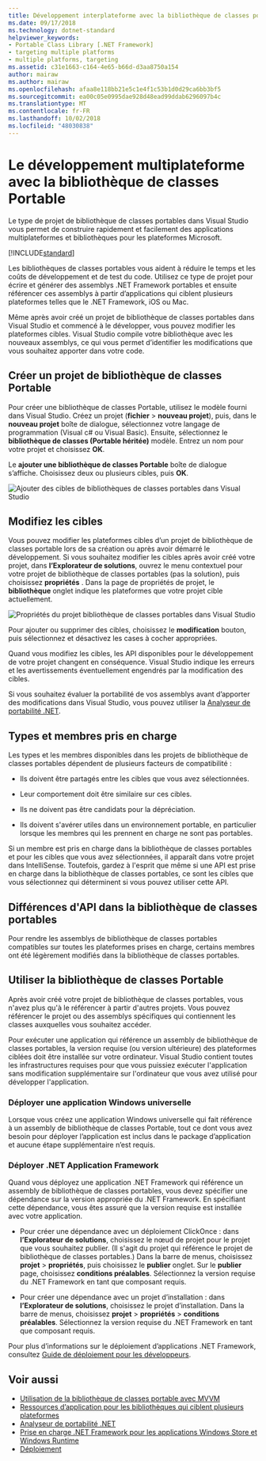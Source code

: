 ```yaml
---
title: Développement interplateforme avec la bibliothèque de classes portable
ms.date: 09/17/2018
ms.technology: dotnet-standard
helpviewer_keywords:
- Portable Class Library [.NET Framework]
- targeting multiple platforms
- multiple platforms, targeting
ms.assetid: c31e1663-c164-4e65-b66d-d3aa8750a154
author: mairaw
ms.author: mairaw
ms.openlocfilehash: afaa8e118bb21e5c1e4f1c53b1d0d29ca6bb3bf5
ms.sourcegitcommit: ea00c05e0995dae928d48ead99ddab6296097b4c
ms.translationtype: MT
ms.contentlocale: fr-FR
ms.lasthandoff: 10/02/2018
ms.locfileid: "48030838"
---
```

# <a name="cross-platform-development-with-the-portable-class-library"></a>Le développement multiplateforme avec la bibliothèque de classes Portable

Le type de projet de bibliothèque de classes portables dans Visual Studio vous permet de construire rapidement et facilement des applications multiplateformes et bibliothèques pour les plateformes Microsoft.

[!INCLUDE[standard](../../../includes/pcl-to-standard.md)]

Les bibliothèques de classes portables vous aident à réduire le temps et les coûts de développement et de test du code. Utilisez ce type de projet pour écrire et générer des assemblys .NET Framework portables et ensuite référencer ces assemblys à partir d’applications qui ciblent plusieurs plateformes telles que le .NET Framework, iOS ou Mac.

Même après avoir créé un projet de bibliothèque de classes portables dans Visual Studio et commencé à le développer, vous pouvez modifier les plateformes cibles. Visual Studio compile votre bibliothèque avec les nouveaux assemblys, ce qui vous permet d’identifier les modifications que vous souhaitez apporter dans votre code.

## <a name="create-a-portable-class-library-project"></a>Créer un projet de bibliothèque de classes Portable

Pour créer une bibliothèque de classes Portable, utilisez le modèle fourni dans Visual Studio. Créez un projet (**fichier** > **nouveau projet**), puis, dans le **nouveau projet** boîte de dialogue, sélectionnez votre langage de programmation (Visual c# ou Visual Basic). Ensuite, sélectionnez le **bibliothèque de classes (Portable héritée)** modèle. Entrez un nom pour votre projet et choisissez **OK**.

Le **ajouter une bibliothèque de classes Portable** boîte de dialogue s’affiche. Choisissez deux ou plusieurs cibles, puis **OK**.

![Ajouter des cibles de bibliothèques de classes portables dans Visual Studio](media/add-portable-class-library.png)

## <a name="change-targets"></a>Modifiez les cibles

Vous pouvez modifier les plateformes cibles d’un projet de bibliothèque de classes portable lors de sa création ou après avoir démarré le développement. Si vous souhaitez modifier les cibles après avoir créé votre projet, dans **l’Explorateur de solutions**, ouvrez le menu contextuel pour votre projet de bibliothèque de classes portables (pas la solution), puis choisissez **propriétés** . Dans la page de propriétés de projet, le **bibliothèque** onglet indique les plateformes que votre projet cible actuellement.

![Propriétés du projet bibliothèque de classes portables dans Visual Studio](media/pcl-project-properties.png)

Pour ajouter ou supprimer des cibles, choisissez le **modification** bouton, puis sélectionnez et désactivez les cases à cocher appropriées.

Quand vous modifiez les cibles, les API disponibles pour le développement de votre projet changent en conséquence. Visual Studio indique les erreurs et les avertissements éventuellement engendrés par la modification des cibles.

Si vous souhaitez évaluer la portabilité de vos assemblys avant d’apporter des modifications dans Visual Studio, vous pouvez utiliser la [Analyseur de portabilité .NET](https://visualstudiogallery.msdn.microsoft.com/1177943e-cfb7-4822-a8a6-e56c7905292b).

## <a name="supported-types-and-members"></a>Types et membres pris en charge

Les types et les membres disponibles dans les projets de bibliothèque de classes portables dépendent de plusieurs facteurs de compatibilité :

-   Ils doivent être partagés entre les cibles que vous avez sélectionnées.

-   Leur comportement doit être similaire sur ces cibles.

-   Ils ne doivent pas être candidats pour la dépréciation.

-   Ils doivent s'avérer utiles dans un environnement portable, en particulier lorsque les membres qui les prennent en charge ne sont pas portables.

Si un membre est pris en charge dans la bibliothèque de classes portables et pour les cibles que vous avez sélectionnées, il apparaît dans votre projet dans IntelliSense. Toutefois, gardez à l'esprit que même si une API est prise en charge dans la bibliothèque de classes portables, ce sont les cibles que vous sélectionnez qui déterminent si vous pouvez utiliser cette API.

## <a name="api-differences-in-the-portable-class-library"></a>Différences d'API dans la bibliothèque de classes portables

Pour rendre les assemblys de bibliothèque de classes portables compatibles sur toutes les plateformes prises en charge, certains membres ont été légèrement modifiés dans la bibliothèque de classes portables.

## <a name="use-the-portable-class-library"></a>Utiliser la bibliothèque de classes Portable

Après avoir créé votre projet de bibliothèque de classes portables, vous n'avez plus qu'à le référencer à partir d'autres projets. Vous pouvez référencer le projet ou des assemblys spécifiques qui contiennent les classes auxquelles vous souhaitez accéder.

Pour exécuter une application qui référence un assembly de bibliothèque de classes portables, la version requise (ou version ultérieure) des plateformes ciblées doit être installée sur votre ordinateur. Visual Studio contient toutes les infrastructures requises pour que vous puissiez exécuter l'application sans modification supplémentaire sur l'ordinateur que vous avez utilisé pour développer l'application.

### <a name="deploy-a-universal-windows-app"></a>Déployer une application Windows universelle

Lorsque vous créez une application Windows universelle qui fait référence à un assembly de bibliothèque de classes Portable, tout ce dont vous avez besoin pour déployer l’application est inclus dans le package d’application et aucune étape supplémentaire n’est requis.

### <a name="deploy-a-net-framework-app"></a>Déployer .NET Application Framework

Quand vous déployez une application .NET Framework qui référence un assembly de bibliothèque de classes portables, vous devez spécifier une dépendance sur la version appropriée du .NET Framework. En spécifiant cette dépendance, vous êtes assuré que la version requise est installée avec votre application.

-   Pour créer une dépendance avec un déploiement ClickOnce : dans **l’Explorateur de solutions**, choisissez le nœud de projet pour le projet que vous souhaitez publier. (Il s'agit du projet qui référence le projet de bibliothèque de classes portables.) Dans la barre de menus, choisissez **projet** > **propriétés**, puis choisissez le **publier** onglet. Sur le **publier** page, choisissez **conditions préalables**. Sélectionnez la version requise du .NET Framework en tant que composant requis.

-   Pour créer une dépendance avec un projet d’installation : dans **l’Explorateur de solutions**, choisissez le projet d’installation. Dans la barre de menus, choisissez **projet** > **propriétés** > **conditions préalables**. Sélectionnez la version requise du .NET Framework en tant que composant requis.

Pour plus d’informations sur le déploiement d’applications .NET Framework, consultez [Guide de déploiement pour les développeurs](../../../docs/framework/deployment/deployment-guide-for-developers.md).

## <a name="see-also"></a>Voir aussi

- [Utilisation de la bibliothèque de classes portable avec MVVM](../../../docs/standard/cross-platform/using-portable-class-library-with-model-view-view-model.md)
- [Ressources d’application pour les bibliothèques qui ciblent plusieurs plateformes](../../../docs/standard/cross-platform/app-resources-for-libraries-that-target-multiple-platforms.md)
- [Analyseur de portabilité .NET](https://marketplace.visualstudio.com/items?itemName=ConnieYau.NETPortabilityAnalyzer)
- [Prise en charge .NET Framework pour les applications Windows Store et Windows Runtime](../../../docs/standard/cross-platform/support-for-windows-store-apps-and-windows-runtime.md)
- [Déploiement](../../../docs/framework/deployment/net-framework-applications.md)
